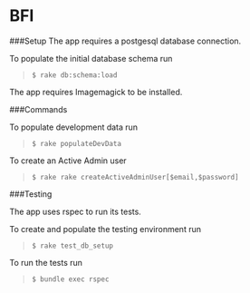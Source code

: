 
# BFI


###Setup
The app requires a postgesql database connection. 

To populate the initial database schema run
> `$ rake db:schema:load`

The app requires Imagemagick to be installed. 

###Commands

To populate development data run

> `$ rake populateDevData`

To create an Active Admin user

> `$ rake rake createActiveAdminUser[$email,$password]`

###Testing

The app uses rspec to run its tests. 

To create and populate the testing environment run
> `$ rake test_db_setup`

To run the tests run
> `$ bundle exec rspec`
